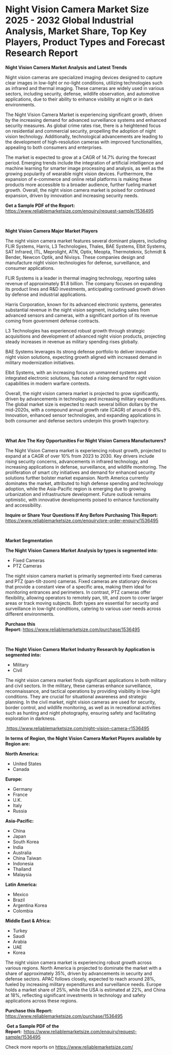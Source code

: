 <p><h1>Night Vision Camera Market Size 2025 - 2032 Global Industrial Analysis, Market Share, Top Key Players, Product Types and Forecast Research Report</h1></p><p><strong>Night Vision Camera Market Analysis and Latest Trends</strong></p>
<p><p>Night vision cameras are specialized imaging devices designed to capture clear images in low-light or no-light conditions, utilizing technologies such as infrared and thermal imaging. These cameras are widely used in various sectors, including security, defense, wildlife observation, and automotive applications, due to their ability to enhance visibility at night or in dark environments.</p><p>The Night Vision Camera Market is experiencing significant growth, driven by the increasing demand for advanced surveillance systems and enhanced security measures. As global crime rates rise, there is a heightened focus on residential and commercial security, propelling the adoption of night vision technology. Additionally, technological advancements are leading to the development of high-resolution cameras with improved functionalities, appealing to both consumers and enterprises.</p><p>The market is expected to grow at a CAGR of 14.7% during the forecast period. Emerging trends include the integration of artificial intelligence and machine learning for smarter image processing and analysis, as well as the growing popularity of wearable night vision devices. Furthermore, the expansion of e-commerce and online retail platforms is making these products more accessible to a broader audience, further fueling market growth. Overall, the night vision camera market is poised for continued expansion, driven by innovation and increasing security needs.</p></p>
<p><strong>Get a Sample PDF of the Report:&nbsp;</strong> <a href="https://www.reliablemarketsize.com/enquiry/request-sample/1536495?utm_campaign=3220&utm_medium=2&utm_source=Github&utm_content=ia&utm_term=08042025&utm_id=night-vision-camera">https://www.reliablemarketsize.com/enquiry/request-sample/1536495</a></p>
<p>&nbsp;</p>
<p><strong>Night Vision Camera Major Market Players</strong></p>
<p><p>The night vision camera market features several dominant players, including FLIR Systems, Harris, L3 Technologies, Thales, BAE Systems, Elbit Systems, SAT Infrared, ITL, Meprolight, ATN, Optix, Meopta, Thermoteknix, Schmidt & Bender, Newcon Optik, and Nivisys. These companies design and manufacture night vision technologies for defense, surveillance, and consumer applications.</p><p>FLIR Systems is a leader in thermal imaging technology, reporting sales revenue of approximately $1.8 billion. The company focuses on expanding its product lines and R&D investments, anticipating continued growth driven by defense and industrial applications. </p><p>Harris Corporation, known for its advanced electronic systems, generates substantial revenue in the night vision segment, including sales from advanced sensors and cameras, with a significant portion of its revenue coming from government defense contracts.</p><p>L3 Technologies has experienced robust growth through strategic acquisitions and development of advanced night vision products, projecting steady increases in revenue as military spending rises globally. </p><p>BAE Systems leverages its strong defense portfolio to deliver innovative night vision solutions, expecting growth aligned with increased demand in military modernization initiatives.</p><p>Elbit Systems, with an increasing focus on unmanned systems and integrated electronic solutions, has noted a rising demand for night vision capabilities in modern warfare contexts.</p><p>Overall, the night vision camera market is projected to grow significantly, driven by advancements in technology and increasing military expenditures. The global market size is expected to reach several billion dollars by the mid-2020s, with a compound annual growth rate (CAGR) of around 6-8%. Innovation, enhanced sensor technologies, and expanding applications in both consumer and defense sectors underpin this growth trajectory.</p></p>
<p>&nbsp;</p>
<p><strong>What Are The Key Opportunities For Night Vision Camera Manufacturers?</strong></p>
<p><p>The Night Vision Camera market is experiencing robust growth, projected to expand at a CAGR of over 10% from 2023 to 2030. Key drivers include rising security concerns, advancements in infrared technology, and increasing applications in defense, surveillance, and wildlife monitoring. The proliferation of smart city initiatives and demand for enhanced security solutions further bolster market expansion. North America currently dominates the market, attributed to high defense spending and technology adoption, while the Asia-Pacific region is emerging due to growing urbanization and infrastructure development. Future outlook remains optimistic, with innovative developments poised to enhance functionality and accessibility.</p></p>
<p><strong>Inquire or Share Your Questions If Any Before Purchasing This Report:</strong> <a href="https://www.reliablemarketsize.com/enquiry/pre-order-enquiry/1536495?utm_campaign=3220&utm_medium=2&utm_source=Github&utm_content=ia&utm_term=08042025&utm_id=night-vision-camera">https://www.reliablemarketsize.com/enquiry/pre-order-enquiry/1536495</a></p>
<p>&nbsp;</p>
<p><strong>Market Segmentation</strong></p>
<p><strong>The Night Vision Camera Market Analysis by types is segmented into:</strong></p>
<p><ul><li>Fixed Cameras</li><li>PTZ Cameras</li></ul></p>
<p><p>The night vision camera market is primarily segmented into fixed cameras and PTZ (pan-tilt-zoom) cameras. Fixed cameras are stationary devices that provide a constant view of a specific area, making them ideal for monitoring entrances and perimeters. In contrast, PTZ cameras offer flexibility, allowing operators to remotely pan, tilt, and zoom to cover larger areas or track moving subjects. Both types are essential for security and surveillance in low-light conditions, catering to various user needs across different environments.</p></p>
<p><strong>Purchase this Report:&nbsp;</strong><a href="https://www.reliablemarketsize.com/purchase/1536495?utm_campaign=3220&utm_medium=2&utm_source=Github&utm_content=ia&utm_term=08042025&utm_id=night-vision-camera">https://www.reliablemarketsize.com/purchase/1536495</a></p>
<p>&nbsp;</p>
<p><strong>The Night Vision Camera Market Industry Research by Application is segmented into:</strong></p>
<p><ul><li>Military</li><li>Civil</li></ul></p>
<p><p>The night vision camera market finds significant applications in both military and civil sectors. In the military, these cameras enhance surveillance, reconnaissance, and tactical operations by providing visibility in low-light conditions. They are crucial for situational awareness and strategic planning. In the civil market, night vision cameras are used for security, border control, and wildlife monitoring, as well as in recreational activities such as hunting and night photography, ensuring safety and facilitating exploration in darkness.</p></p>
<p><a href="https://www.reliablemarketsize.com/night-vision-camera-r1536495?utm_campaign=3220&utm_medium=2&utm_source=Github&utm_content=ia&utm_term=08042025&utm_id=night-vision-camera">&nbsp;https://www.reliablemarketsize.com/night-vision-camera-r1536495</a></p>
<p><strong>In terms of Region, the Night Vision Camera Market Players available by Region are:</strong></p>
<p>
    <p> <strong> North America: </strong>
        <ul>
            <li>United States</li>
            <li>Canada</li>
        </ul>
        </p> 
    <p> <strong> Europe: </strong>
        <ul>
            <li>Germany</li>
            <li>France</li>
            <li>U.K.</li>
            <li>Italy</li>
            <li>Russia</li>
        </ul>
        </p> 
    <p> <strong> Asia-Pacific: </strong>
        <ul>
            <li>China</li>
            <li>Japan</li>
            <li>South Korea</li>
            <li>India</li>
            <li>Australia</li>
            <li>China Taiwan</li>
            <li>Indonesia</li>
            <li>Thailand</li>
            <li>Malaysia</li>
        </ul>
        </p> 
    <p> <strong> Latin America: </strong>
        <ul>
            <li>Mexico</li>
            <li>Brazil</li>
            <li>Argentina Korea</li>
            <li>Colombia</li>
        </ul>
        </p> 
    <p> <strong> Middle East & Africa: </strong>
        <ul>
            <li>Turkey</li>
            <li>Saudi</li>
            <li>Arabia</li>
            <li>UAE</li>
            <li>Korea</li>
        </ul>
    </p>
    </p>
<p><p>The night vision camera market is experiencing robust growth across various regions. North America is projected to dominate the market with a share of approximately 35%, driven by advancements in security and defense sectors. APAC follows closely, expected to reach around 28%, fueled by increasing military expenditures and surveillance needs. Europe holds a market share of 25%, while the USA is estimated at 22%, and China at 18%, reflecting significant investments in technology and safety applications across these regions.</p></p>
<p><strong>Purchase this Report: </strong><a href="https://www.reliablemarketsize.com/purchase/1536495?utm_campaign=3220&utm_medium=2&utm_source=Github&utm_content=ia&utm_term=08042025&utm_id=night-vision-camera">https://www.reliablemarketsize.com/purchase/1536495</a></p>
<p>&nbsp;<strong>Get a Sample PDF of the Report:&nbsp;&nbsp;</strong><a href="https://www.reliablemarketsize.com/enquiry/request-sample/1536495?utm_campaign=3220&utm_medium=2&utm_source=Github&utm_content=ia&utm_term=08042025&utm_id=night-vision-camera">https://www.reliablemarketsize.com/enquiry/request-sample/1536495</a></p>
<p><strong></strong></p>
<p>Check more reports on <a href="https://www.reliablemarketsize.com/?utm_campaign=3220&utm_medium=2&utm_source=Github&utm_content=ia&utm_term=08042025&utm_id=night-vision-camera">https://www.reliablemarketsize.com/</a></p>